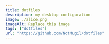 ```yaml
---
title: dotfiles
description: my desktop configuration
image: ./alice.png
imageAlt: Replace this image
tags: ["dotfiles"]
url: "https://github.com/NotMugil/dotfiles"
---
```

